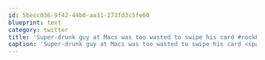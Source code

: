 ```yaml
---
id: 5becc036-9f42-44b0-aa31-273fd3c5fe60
blueprint: text
category: twitter
title: 'Super-drunk guy at Macs was too wasted to swipe his card #rockbottom'
caption: 'Super-drunk guy at Macs was too wasted to swipe his card <span class="hashtag hashtag_local">#<a href="http://tweettemp.darylchymko.ca/?tag=rockbottom">rockbottom</a>'
---
```

